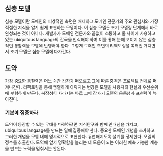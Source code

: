 ## 심층 모델
심층 모델이란 도메인의 피상적인 측면은 배제하고 도메인 전문가의 주요 관심사와 가장 적절한 지식을 알기 쉽게 표현하는 모델이다. 이 심층 모델은 초기 모델링 단계에서 바로 완성되는 것이 아니다.
개발자가 도메인 전문가와 끝없이 소통하고 둘 사이에 사용하고 있는 ubiquitous language의 간극을 인식해야 하며 이를 통해 눈에 보이지 않는 심층적인 통찰력을 모델에 반영해야 한다.
그렇게 도메인 측면의 리팩토링을 여러번 거치면서 초기 모델은 심층 모델에 다가간다.

## 도약
가장 중요한 통찰력은 어느 순간 갑자기 떠오르고 그에 따른 충격은 프로젝트 전체로 퍼져나간다. 리팩토링을 통해 맹렬하게 이뤄지는 변경은 모델을 사용자의 현실과 우선순위에 부합하게 만든다.
복잡성이 사라지는 바로 그때 갑자기 모델의 융통성과 표현력이 높아진다.

### 기본에 집중하라
도약이 등장할 수 있는 무대를 마련하려면 지식탐구와 함께 인내심을 가지고, ubiquitous language를 만드는 일에 집중해야 한다. 중요한 도메인 개념을 조사하고 그러한 개념을 모델 내에 명시적으로 표현한다.
유연해지도록 설계를 정제한다. 모델의 정수를 추출한다. 도약에 앞서 명확함을 늘리는 데 도움이 되는 이러한 예측 가능한 계층을 만드는 노력을 멈춰서는 안된다.
